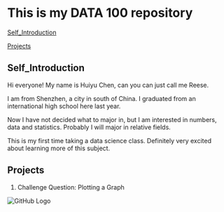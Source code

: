 # This is my DATA 100 repository

[Self_Introduction](#Self_Introduction)

[Projects](#Projects)




## Self_Introduction

Hi everyone! My name is Huiyu Chen, can you can just call me Reese.

I am from Shenzhen, a city in south of China. I graduated from an international high school here last year.

Now I have not decided what to major in, but I am interested in numbers, data and statistics. Probably I will major in
relative fields.

This is my first time taking a data science class. Definitely very excited about learning more of this subject.


## Projects

1. Challenge Question: Plotting a Graph


![GitHub Logo](https://github.com/ReeseHuiyuChen/data_100_wickedproblems/blob/main/ChanllengeQuestion.png)
